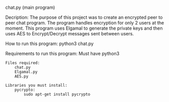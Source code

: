 chat.py (main program)

Decription:
	The purpose of this project was to create an encrypted peer to peer chat program.
	The program handles encryption for only 2 users at the moment.
	This program uses Elgamal to generate the private keys and then uses AES to Encrypt/Decrypt messages sent between  users.

How to run this program:
	python3 chat.py

Requirements to run this program:
	Must have python3
	
	Files required:
		chat.py
		Elgamal.py
		AES.py

	Libraries you must install:
		pycrypto:
			sudo apt-get install pycrypto